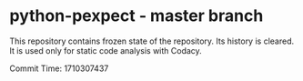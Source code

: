 # python-pexpect - master branch

This repository contains frozen state of the repository.
Its history is cleared. It is used only for static code
analysis with Codacy.

Commit Time: 1710307437